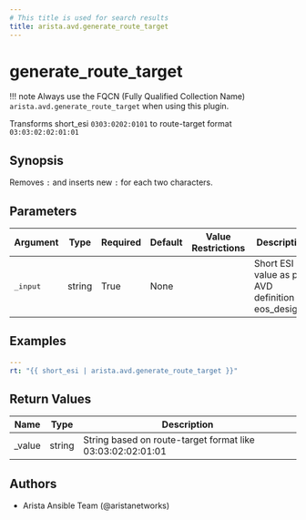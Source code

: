 ```yaml
---
# This title is used for search results
title: arista.avd.generate_route_target
---
```

<!--
  ~ Copyright (c) 2023-2024 Arista Networks, Inc.
  ~ Use of this source code is governed by the Apache License 2.0
  ~ that can be found in the LICENSE file.
  -->

# generate_route_target

!!! note
    Always use the FQCN (Fully Qualified Collection Name) `arista.avd.generate_route_target` when using this plugin.

Transforms short_esi `0303:0202:0101` to route-target format `03:03:02:02:01:01`

## Synopsis

Removes `:` and inserts new `:` for each two characters.

## Parameters

| Argument | Type | Required | Default | Value Restrictions | Description |
| -------- | ---- | -------- | ------- | ------------------ | ----------- |
| <samp>_input</samp> | string | True | None |  | Short ESI value as per AVD definition in eos_designs. |

## Examples

```yaml
---
rt: "{{ short_esi | arista.avd.generate_route_target }}"
```

## Return Values

| Name | Type | Description |
| ---- | ---- | ----------- |
| _value | string | String based on route-target format like 03:03:02:02:01:01 |

## Authors

- Arista Ansible Team (@aristanetworks)
